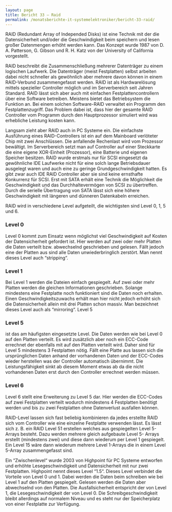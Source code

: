 ```yaml
---
layout: page
title: Bericht 33 – Raid
permalink: /monatsberichte-it-systemelektroniker/bericht-33-raid/
---
```

RAID (Redundant Array of Independed Disks) ist eine Technik mit der die Datensicherheit und/oder die Geschwindigkeit beim speichern und lesen großer Datenmengen erhöht werden kann. Das Konzept wurde 1987 von D. A. Patterson, G. Gibson und R. H. Katz von der University of California vorgestellt.

RAID beschreibt die Zusammenschließung mehrerer Datenträger zu einem logischen Laufwerk. Die Datenträger (meist Festplatten) selbst arbeiten dabei nicht schneller als gewöhnlich aber mehrere davon können in einem RAID-Verbund zusammengefasst werden. RAID ist als Hardwarelösung mittels spezieller Controller möglich und im Serverbereich seit Jahren Standard. RAID lässt sich aber auch mit einfachen Festplattencontrollern über eine Software betreiben. Meistens bietet das Betriebsystem die Funktion an. Bei einem solchen Software-RAID verwaltet ein Programm den Festplattenzugriff. Das Problem dabei ist, dass hier der gesamte RAID Controller vom Programm durch den Hauptprozessor simuliert wird was erhebliche Leistung kosten kann.

Langsam zieht aber RAID auch in PC Systeme ein. Die einfachste Ausführung eines RAID-Controllers ist ein auf dem Mainboard verlöteter Chip mit zwei Anschlüssen. Die anfallende Rechenlast wird vom Prozessor bewältigt. Im Serverbereich setzt man auf Controller auf einer Steckkarte die eine eigene XOR-Einheit (Prozessor), eine Batterie und eigenen Speicher besitzen. RAID wurde erstmals nur für SCSI eingesetzt da gewöhnliche IDE Laufwerke nicht für eine solch lange Betriebsdauer ausgelegt waren und auch eine zu geringe Grundgeschwindigkeit hatten. Es gibt zwar auch IDE RAID Controller aber sie sind keine ernsthafte Konkurrenz für SCSI. Erst mit SATA erhält eine Technik die Möglichkeit die Geschwindigkeit und das Durchhaltevermögen von SCSI zu übertreffen. Durch die serielle Übertragung von SATA lässt sich eine höhere Geschwindigkeit mit längeren und dünneren Datenkabeln erreichen.

RAID wird in verschiedene Level aufgeteilt, die wichtigsten sind Level 0, 1, 5 und 6.

### Level 0

Level 0 kommt zum Einsatz wenn möglichst viel Geschwindigkeit auf Kosten der Datensicherheit gefordert ist. Hier werden auf zwei oder mehr Platten die Daten verteilt bzw. abwechselnd geschrieben und gelesen. Fällt jedoch eine der Platten aus sind alle Daten unwiederbringlich zerstört. Man nennt dieses Level auch “stripping“.

### Level 1

Bei Level 1 werden die Dateien einfach gespiegelt. Auf zwei oder mehr Platten werden die gleichen Informationen geschrieben. Solange mindestens eine Festplatte noch funktioniert sind die Daten noch erhalten. Einen Geschwindigkeitszuwachs erhält man hier nicht jedoch erhöht sich die Datensicherheit allein mit drei Platten schon massiv. Man bezeichnet dieses Level auch als “mirroring“. Level 5

### Level 5

ist das am häufigsten eingesetzte Level. Die Daten werden wie bei Level 0 auf den Platten verteilt. Es wird zusätzlich aber noch ein ECC-Code errechnet der ebenfalls mit auf den Platten verteilt wird. Daher sind für Level 5 mindestens 3 Festplatten nötig. Fällt eine Platte aus lassen sich die ursprünglichen Daten anhand der vorhandenen Daten und der ECC-Codes wieder herstellen was der Controller automatisch übernimmt. Die Leistungsfähigkeit sinkt ab diesem Moment etwas ab da die nicht vorhandenen Daten erst durch den Controller errechnet werden müssen.

### Level 6

Level 6 stellt eine Erweiterung zu Level 5 dar. Hier werden die ECC-Codes auf zwei Festplatten verteilt wodurch mindestens 4 Festplatten benötigt werden und bis zu zwei Festplatten ohne Datenverlust ausfallen können.

RAID-Level lassen sich fast beliebig kombinieren da jedes erstellte RAID sich vom Controller wie eine einzelne Festplatte verwenden lässt. Es lässt sich z. B. ein RAID Level 51 erstellen welches aus gespiegelten Level 5-Arrays besteht. Dazu werden mehrere gleich aufgebaute Level 5- Arrays erstellt (mindestens zwei) und diese dann wiederum per Level 1 gespiegelt. Ein Level 15 wäre dann wiederum mehrere Level 1-Arrays die in einem Level 5-Array zusammengefasst sind.

Ein “Zwischenlevel“ wurde 2003 von Highpoint für PC Systeme entworfen und erhöhte Lesegeschwindigkeit und Datensicherheit mit nur zwei Festplatten. Highpoint nennt dieses Level “1.5“. Dieses Level verbindet die Vorteile von Level 0 und 1. Dabei werden die Daten beim schreiben wie bei Level 1 auf den Platten gespiegelt. Gelesen werden die Daten aber abwechselnd von den Platten. Die Ausfallsicherheit entspricht der von Level 1, die Lesegeschwindigkeit der von Level 0. Die Schreibgeschwindigkeit bleibt allerdings auf normalem Niveau und es steht nur der Speicherplatz von einer Festplatte zur Verfügung.